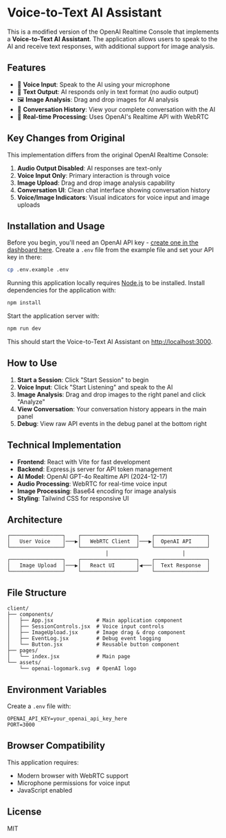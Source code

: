 # Voice-to-Text AI Assistant

This is a modified version of the OpenAI Realtime Console that implements a **Voice-to-Text AI Assistant**. The application allows users to speak to the AI and receive text responses, with additional support for image analysis.

## Features

- 🎤 **Voice Input**: Speak to the AI using your microphone
- 📝 **Text Output**: AI responds only in text format (no audio output)
- 🖼️ **Image Analysis**: Drag and drop images for AI analysis
- 💬 **Conversation History**: View your complete conversation with the AI
- 🔄 **Real-time Processing**: Uses OpenAI's Realtime API with WebRTC

## Key Changes from Original

This implementation differs from the original OpenAI Realtime Console:

1. **Audio Output Disabled**: AI responses are text-only
2. **Voice Input Only**: Primary interaction is through voice
3. **Image Upload**: Drag and drop image analysis capability
4. **Conversation UI**: Clean chat interface showing conversation history
5. **Voice/Image Indicators**: Visual indicators for voice input and image uploads

## Installation and Usage

Before you begin, you'll need an OpenAI API key - [create one in the dashboard here](https://platform.openai.com/settings/api-keys). Create a `.env` file from the example file and set your API key in there:

```bash
cp .env.example .env
```

Running this application locally requires [Node.js](https://nodejs.org/) to be installed. Install dependencies for the application with:

```bash
npm install
```

Start the application server with:

```bash
npm run dev
```

This should start the Voice-to-Text AI Assistant on [http://localhost:3000](http://localhost:3000).

## How to Use

1. **Start a Session**: Click "Start Session" to begin
2. **Voice Input**: Click "Start Listening" and speak to the AI
3. **Image Analysis**: Drag and drop images to the right panel and click "Analyze"
4. **View Conversation**: Your conversation history appears in the main panel
5. **Debug**: View raw API events in the debug panel at the bottom right

## Technical Implementation

- **Frontend**: React with Vite for fast development
- **Backend**: Express.js server for API token management
- **AI Model**: OpenAI GPT-4o Realtime API (2024-12-17)
- **Audio Processing**: WebRTC for real-time voice input
- **Image Processing**: Base64 encoding for image analysis
- **Styling**: Tailwind CSS for responsive UI

## Architecture

```
┌─────────────────┐    ┌──────────────────┐    ┌─────────────────┐
│   User Voice    │───▶│   WebRTC Client  │───▶│  OpenAI API     │
└─────────────────┘    └──────────────────┘    └─────────────────┘
                                │                        │
┌─────────────────┐    ┌──────────────────┐    ┌─────────────────┐
│   Image Upload  │───▶│   React UI       │◀───│  Text Response  │
└─────────────────┘    └──────────────────┘    └─────────────────┘
```

## File Structure

```
client/
├── components/
│   ├── App.jsx              # Main application component
│   ├── SessionControls.jsx  # Voice input controls
│   ├── ImageUpload.jsx      # Image drag & drop component
│   ├── EventLog.jsx         # Debug event logging
│   └── Button.jsx           # Reusable button component
├── pages/
│   └── index.jsx            # Main page
└── assets/
    └── openai-logomark.svg  # OpenAI logo
```

## Environment Variables

Create a `.env` file with:

```
OPENAI_API_KEY=your_openai_api_key_here
PORT=3000
```

## Browser Compatibility

This application requires:
- Modern browser with WebRTC support
- Microphone permissions for voice input
- JavaScript enabled

## License

MIT
